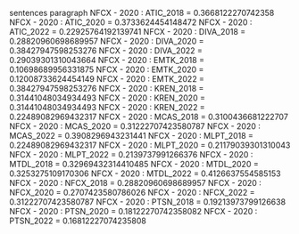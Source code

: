 sentences
paragraph
NFCX - 2020 : ATIC_2018 = 0.3668122270742358
NFCX - 2020 : ATIC_2020 = 0.3733624454148472
NFCX - 2020 : ATIC_2022 = 0.22925764192139741
NFCX - 2020 : DIVA_2018 = 0.28820960698689957
NFCX - 2020 : DIVA_2020 = 0.38427947598253276
NFCX - 2020 : DIVA_2022 = 0.29039301310043664
NFCX - 2020 : EMTK_2018 = 0.10698689956331875
NFCX - 2020 : EMTK_2020 = 0.12008733624454149
NFCX - 2020 : EMTK_2022 = 0.38427947598253276
NFCX - 2020 : KREN_2018 = 0.31441048034934493
NFCX - 2020 : KREN_2020 = 0.31441048034934493
NFCX - 2020 : KREN_2022 = 0.22489082969432317
NFCX - 2020 : MCAS_2018 = 0.3100436681222707
NFCX - 2020 : MCAS_2020 = 0.31222707423580787
NFCX - 2020 : MCAS_2022 = 0.3908296943231441
NFCX - 2020 : MLPT_2018 = 0.22489082969432317
NFCX - 2020 : MLPT_2020 = 0.21179039301310043
NFCX - 2020 : MLPT_2022 = 0.2139737991266376
NFCX - 2020 : MTDL_2018 = 0.32969432314410485
NFCX - 2020 : MTDL_2020 = 0.3253275109170306
NFCX - 2020 : MTDL_2022 = 0.4126637554585153
NFCX - 2020 : NFCX_2018 = 0.28820960698689957
NFCX - 2020 : NFCX_2020 = 0.2707423580786026
NFCX - 2020 : NFCX_2022 = 0.31222707423580787
NFCX - 2020 : PTSN_2018 = 0.19213973799126638
NFCX - 2020 : PTSN_2020 = 0.18122270742358082
NFCX - 2020 : PTSN_2022 = 0.16812227074235808

